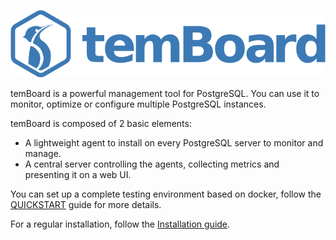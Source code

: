
![temBoard](temboard.png)

temBoard is a powerful management tool for PostgreSQL. You can use it to monitor, optimize or configure multiple PostgreSQL instances.

temBoard is composed of 2 basic elements:

- A lightweight agent to install on every PostgreSQL server to monitor and
  manage.
- A central server controlling the agents, collecting metrics and presenting it on a web UI.


You can set up a complete testing environment based on docker,  follow the
[QUICKSTART](QUICKSTART.md) guide for more details.


For a regular installation, follow the [Installation guide](server_install.md).
